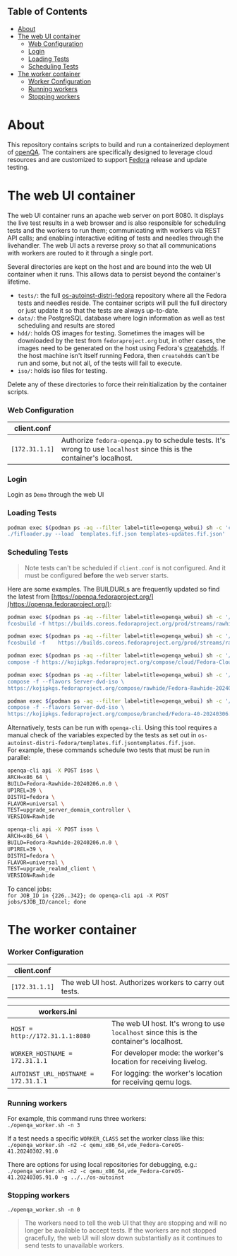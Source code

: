 
## Table of Contents

- [About](#about)
- [The web UI container](#The-web-UI-container)
    - [Web Configuration](#web-configuration)
    - [Login](#login)
    - [Loading Tests](#loading-tests)
    - [Scheduling Tests](#scheduling-tests)
- [The worker container](#The-worker-container)
    - [Worker Configuration](#worker-configuration)
    - [Running workers](#running-workers)
    - [Stopping workers](#stopping-workers)

# About  
This repository contains scripts to build and run a containerized deployment of [openQA](https://github.com/os-autoinst).  The containers are specifically designed to leverage cloud resources and are customized to support [Fedora](https://fedoraproject.org/wiki/OpenQA) release and update testing. 

# The web UI container  

The web UI container runs an apache web server on port 8080.  It displays the live test results in a web browser and is also responsible for scheduling tests and the workers to run them; communicating with workers via REST API calls; and enabling interactive editing of tests and needles through the livehandler. The web UI acts a reverse proxy so that all communications with workers are routed to it through a single port.  

Several directories are kept on the host and are bound into the web UI container when it runs. This allows data to persist beyond the container's lifetime.  
* `tests/`: the full [os-autoinst-distri-fedora](https://pagure.io/fedora-qa/os-autoinst-distri-fedora) repository where all the Fedora tests and needles reside.  The container scripts will pull the full directory or just update it so that the tests are always up-to-date.
* `data/`: the PostgreSQL database where login information as well as test scheduling and results are stored
* `hdd/`: holds OS images for testing.  Sometimes the images will be downloaded by the test from  `fedoraproject.org` but, in other cases, the images need to be generated on the host using Fedora's [createhdds](https://pagure.io/fedora-qa/createhdds).  If the host machine isn't itself running Fedora, then `createhdds` can't be run and some, but not all, of the tests will fail to execute.
* `iso/`: holds iso files for testing.
  
Delete any of these directories to force their reinitialization by the container scripts.

### Web Configuration    

|                           client.conf    |    |
|----------------------------------------------------------------|---------------------------------|
| `[172.31.1.1]`                              | Authorize `fedora-openqa.py` to schedule tests. It's wrong to use `localhost` since this is the container's localhost.      |

### Login
Login as `Demo` through the web UI

### Loading Tests  
```bash
podman exec $(podman ps -aq --filter label=title=openqa_webui) sh -c 'cd /var/lib/openqa/share/tests/fedora/;
./fifloader.py --load  templates.fif.json templates-updates.fif.json'
```
   
### Scheduling Tests

>Note tests can't be scheduled if `client.conf` is not configured.  And it must be configured __before__ the web server starts.

Here are some examples.
The BUILDURLs are frequently updated so find the latest from [https://openqa.fedoraproject.org/](https://openqa.fedoraproject.org/):   

```bash
podman exec $(podman ps -aq --filter label=title=openqa_webui) sh -c '/fedora_openqa/fedora-openqa.py \
fcosbuild -f https://builds.coreos.fedoraproject.org/prod/streams/rawhide/builds/41.20240305.91.0/x86_64'
```
```bash
podman exec $(podman ps -aq --filter label=title=openqa_webui) sh -c '/fedora_openqa/fedora-openqa.py \
fcosbuild -f  	https://builds.coreos.fedoraproject.org/prod/streams/rawhide/builds/41.20240302.91.0/x86_64'
```

```bash
podman exec $(podman ps -aq --filter label=title=openqa_webui) sh -c '/fedora_openqa/fedora-openqa.py \
compose -f https://kojipkgs.fedoraproject.org/compose/cloud/Fedora-Cloud-39-20240306.0/compose'
```

```bash
podman exec $(podman ps -aq --filter label=title=openqa_webui) sh -c '/fedora_openqa/fedora-openqa.py \
compose -f --flavors Server-dvd-iso \
https://kojipkgs.fedoraproject.org/compose/rawhide/Fedora-Rawhide-20240305.n.0/compose'
```

```bash
podman exec $(podman ps -aq --filter label=title=openqa_webui) sh -c '/fedora_openqa/fedora-openqa.py \
compose -f --flavors Server-dvd-iso \
https://kojipkgs.fedoraproject.org/compose/branched/Fedora-40-20240306.n.0/compose'
```

Alternatively, tests can be run with `openqa-cli`.
Using this tool requires a manual check of the variables expected by the tests as set out in `os-autoinst-distri-fedora/templates.fif.jsontemplates.fif.json`.  
For example, these commands schedule two tests that must be run in parallel:  

```bash
openqa-cli api -X POST isos \
ARCH=x86_64 \
BUILD=Fedora-Rawhide-20240206.n.0 \
UP1REL=39 \
DISTRI=fedora \
FLAVOR=universal \
TEST=upgrade_server_domain_controller \
VERSION=Rawhide

openqa-cli api -X POST isos \
ARCH=x86_64 \
BUILD=Fedora-Rawhide-20240206.n.0 \
UP1REL=39 \
DISTRI=fedora \
FLAVOR=universal \
TEST=upgrade_realmd_client \
VERSION=Rawhide
```

To cancel jobs:  
`for JOB_ID in {226..342}; do openqa-cli api -X POST jobs/$JOB_ID/cancel; done`


# The worker container

### Worker Configuration    
|                           client.conf    |    |
|----------------------------------------------------------------|---------------------------------|
|`[172.31.1.1]`                                | The web UI host. Authorizes workers to carry out tests.      |

|                            workers.ini    |    |
|----------------------------------------------------------------|---------------------------------|
| `HOST = http://172.31.1.1:8080`                                | The web UI host. It's wrong to use `localhost` since this is the container's localhost.       |
| `WORKER_HOSTNAME = 172.31.1.1`                                 | For developer mode: the worker's location for receiving livelog. |
| `AUTOINST_URL_HOSTNAME = 172.31.1.1`                           | For logging: the worker's location for receiving qemu logs.   |


### Running workers     
For example, this command runs three workers:  
`./openqa_worker.sh -n 3` 

If a test needs a specific `WORKER_CLASS` set the worker class like this:  
`./openqa_worker.sh -n2 -c qemu_x86_64,vde_Fedora-CoreOS-41.20240302.91.0`  

There are options for using local repositories for debugging, e.g.:  
`./openqa_worker.sh -n2 -c qemu_x86_64,vde_Fedora-CoreOS-41.20240305.91.0 -g ../../os-autoinst`  

### Stopping workers     
`./openqa_worker.sh -n 0`  
>The workers need to tell the web UI that they are stopping and will no longer be available to accept tests.  If the workers are not stopped gracefully, the web UI will slow down substantially as it continues to send tests to unavailable workers.  


